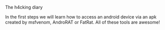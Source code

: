 The h4cking diary


In the first steps we will learn how to access an android device 
via an apk created by msfvenom, AndroRAT or FatRat. All of
these tools are awesome! 